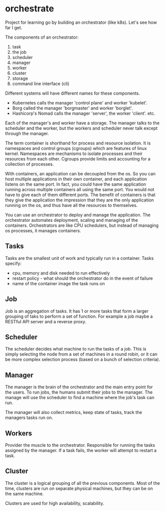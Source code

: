 # orchestrate

Project for learning go by building an orchestrator (like k8s).
Let's see how far I get.

The components of an orchestrator:
1. task
2. the job
3. scheduler
4. manager
5. worker
6. cluster
7. storage
8. command line interface (cli)

Different systems will have different names for these components.
- Kubernetes calls the manager 'control plane' and worker 'kubelet'.
- Borg called the manager 'borgmaster' and worker 'borglet'.
- Hashicorp's Nomad calls the manager 'server', the worker 'client'.
etc.

Each of the manager's and worker have a storage.
The manager talks to the scheduler and the worker, but the workers and scheduler never talk except through the manager.

The term container is shorthand for process and resource isolation.
It is namespaces and control groups (cgroups) which are features of linux kernel.
Namespaces are mechanisms to isolate processes and their resources from each other.
Cgroups provide limits and accounting for a collection of processes.

With containers, an application can be decoupled from the os. 
So you can host multiple applications in their own container, 
and each application listens on the same port. 
In fact, you could have the same application running across multiple 
containers all using the same port. You would not have to give each of them 
different ports. The benefit of containers is that they give the application
the impression that they are the only application running on the os, and thus have all the
resources to themselves.

You can use an orchestrator to deploy and manage the application. The orchestrator automates
deployment, scaling and managing of the containers. Orchestrators are like CPU schedulers, but 
instead of managing os processes, it manages containers.


Tasks
-----
Tasks are the smallest unit of work and typically run in a container.
Tasks specify:
- cpu, memory and disk needed to run effectively
- restart policy - what should the orchestrator do in the event of failure
- name of the container image the task runs on

Job
---
Job is an aggregation of tasks. It has 1 or more tasks that form a larger 
grouping of taks to perform a set of function. For example a job maybe 
a RESTful API server and a reverse proxy.

Scheduler
---------
The scheduler decides what machine to run the tasks of a job.
This is simply selecting the node from a set of machines in a round robin, or 
it can be more complex selection process (based on a bunch of selection criteria).

Manager
------
The manager is the brain of the orchestrator and the main entry point
for the users. To run jobs, the humans submit their jobs to the manager.
The manage will use the scheduler to find a machine where the job's task can
run.  

The manager will also collect metrics, keep state of tasks, track the
managers tasks run on.

Workers
-------
Provider the muscle to the orchestrator. Responsible for running the tasks assigned by the manager.
If a task fails, the worker will attempt to restart a task.


Cluster
-------
The cluster is a logical grouping of all the previous components. 
Most of the time, clusters are run on separate physical machines, but they
can be on the same machine.

Clusters are used for high availability, scalability.
